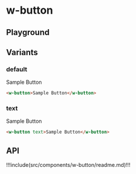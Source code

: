 # w-button

## Playground

<ShowWButton />

## Variants

### default

<div style="margin-top:1rem;"><w-button>Sample Button</w-button></div>

```html
<w-button>Sample Button</w-button>
```

<!-- ### outline

<div style="margin-top:1rem;"><w-button outline>Sample Button</w-button></div>

```html
<w-button outline>Sample Button</w-button>
``` -->

### text

<div style="margin-top:1rem;"><w-button text>Sample Button</w-button></div>

```html
<w-button text>Sample Button</w-button>
```

## API

!!!include(src/components/w-button/readme.md)!!!
